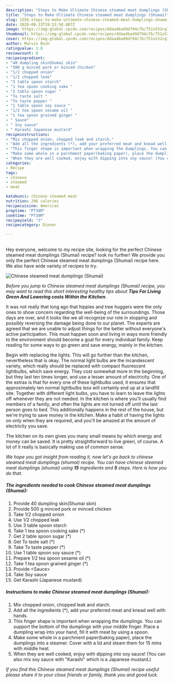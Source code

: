 ```yaml
---
description: "Steps to Make Ultimate Chinese steamed meat dumplings (Shumai)"
title: "Steps to Make Ultimate Chinese steamed meat dumplings (Shumai)"
slug: 1556-steps-to-make-ultimate-chinese-steamed-meat-dumplings-shumai
date: 2020-08-23T19:53:58.887Z
image: https://img-global.cpcdn.com/recipes/ddaa4bad9d794c7b/751x532cq70/chinese-steamed-meat-dumplings-shumai-recipe-main-photo.jpg
thumbnail: https://img-global.cpcdn.com/recipes/ddaa4bad9d794c7b/751x532cq70/chinese-steamed-meat-dumplings-shumai-recipe-main-photo.jpg
cover: https://img-global.cpcdn.com/recipes/ddaa4bad9d794c7b/751x532cq70/chinese-steamed-meat-dumplings-shumai-recipe-main-photo.jpg
author: Marvin Bush
ratingvalue: 3.8
reviewcount: 8
recipeingredient:
- "40 dumpling skinShumai skin"
- "500 g minced pork or minced chicken"
- "1/2 chopped onion"
- "1/2 chopped leak"
- "3 table spoon starch"
- "1 tea spoon cooking sake "
- "2 table spoon sugar "
- "To taste salt "
- "To taste pepper "
- "1 table spoon soy sauce "
- "1/2 tea spoon sesame oil "
- "1 tea spoon grained ginger "
- " Sauce"
- " Soy sauce"
- " Karashi Japanese mustard"
recipeinstructions:
- "Mix chopped onion, chopped leak and starch."
- "Add all the ingredients (*), add your preferred meat and knead well with hands."
- "This finger shape is important when wrapping the dumplings. You can support the bottom of the dumplings with your middle finger. Place a dumpling wrap into your hand, fill it with meat by using a spoon."
- "Make some whole in a parchment paper(baking paper), place the dumplings into a steamer. Cover with a lid and steam them for 15 mins with middle heat."
- "When they are well cooked, enjoy with dipping into soy sauce! (You can also mix soy sauce with &#34;Karashi&#34; which is a Japanese mustard.)"
categories:
- Recipe
tags:
- chinese
- steamed
- meat

katakunci: chinese steamed meat 
nutrition: 296 calories
recipecuisine: American
preptime: "PT38M"
cooktime: "PT38M"
recipeyield: "3"
recipecategory: Dinner

---
```

<br>
Hey everyone, welcome to my recipe site, looking for the perfect Chinese steamed meat dumplings (Shumai) recipe? look no further! We provide you only the perfect Chinese steamed meat dumplings (Shumai) recipe here. We also have wide variety of recipes to try.
<br>


![Chinese steamed meat dumplings (Shumai)](https://img-global.cpcdn.com/recipes/ddaa4bad9d794c7b/751x532cq70/chinese-steamed-meat-dumplings-shumai-recipe-main-photo.jpg)

<i>Before you jump to Chinese steamed meat dumplings (Shumai) recipe, you may want to read this short interesting healthy tips about 
<strong>Tips For Living Green And Lowering costs Within the Kitchen</strong>.</i>
</br>

It was not really that long ago that hippies and tree huggers were the only ones to show concern regarding the well-being of the surroundings. Those days are over, and it looks like we all recognize our role in stopping and possibly reversing the damage being done to our planet. The experts are agreed that we are unable to adjust things for the better without everyone's active participation. This must happen soon and living in ways more friendly to the environment should become a goal for every individual family. Keep reading for some ways to go green and save energy, mainly in the kitchen.

Begin with replacing the lights. This will go further than the kitchen, nevertheless that is okay. The normal light bulbs are the incandescent variety, which really should be replaced with compact fluorescent lightbulbs, which save energy. They cost somewhat more in the beginning, but they last ten times longer, and use a lesser amount of electricity. One of the extras is that for every one of these lightbulbs used, it ensures that approximately ten normal lightbulbs less will certainly end up at a landfill site. Together with different light bulbs, you have to learn to leave the lights off whenever they are not needed. In the kitchen is where you'll usually find members of a family, and often the lights are not turned off until the last person goes to bed. This additionally happens in the rest of the house, but we're trying to save money in the kitchen. Make a habit of having the lights on only when they are required, and you'll be amazed at the amount of electricity you save.

The kitchen on its own gives you many small means by which energy and money can be saved. It is pretty straightforward to live green, of course. A lot of it really is basically making use of common sense.


<i>We hope you got insight from reading it, now let's go back to chinese steamed meat dumplings (shumai) recipe. You can have chinese steamed meat dumplings (shumai) using <strong>15</strong> ingredients and <strong>5</strong> steps. Here is how you do that.
</i>

##### The ingredients needed to cook Chinese steamed meat dumplings (Shumai):

1. Provide 40 dumpling skin(Shumai skin)
1. Provide 500 g minced pork or minced chicken
1. Take 1/2 chopped onion
1. Use 1/2 chopped leak
1. Use 3 table spoon starch
1. Take 1 tea spoon cooking sake (*)
1. Get 2 table spoon sugar (*)
1. Get To taste salt (*)
1. Take To taste pepper (*)
1. Use 1 table spoon soy sauce (*)
1. Prepare 1/2 tea spoon sesame oil (*)
1. Take 1 tea spoon grained ginger (*)
1. Provide  &lt;Sauce&gt;
1. Take  Soy sauce
1. Get  Karashi (Japanese mustard)


##### Instructions to make Chinese steamed meat dumplings (Shumai):

1. Mix chopped onion, chopped leak and starch.
1. Add all the ingredients (*), add your preferred meat and knead well with hands.
1. This finger shape is important when wrapping the dumplings. You can support the bottom of the dumplings with your middle finger. Place a dumpling wrap into your hand, fill it with meat by using a spoon.
1. Make some whole in a parchment paper(baking paper), place the dumplings into a steamer. Cover with a lid and steam them for 15 mins with middle heat.
1. When they are well cooked, enjoy with dipping into soy sauce! (You can also mix soy sauce with &#34;Karashi&#34; which is a Japanese mustard.)


<i>If you find this Chinese steamed meat dumplings (Shumai) recipe useful please share it to your close friends or family, thank you and good luck.</i>
